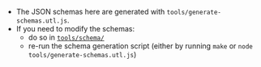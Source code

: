 - The JSON schemas here are generated with `tools/generate-schemas.utl.js`.
- If you need to modify the schemas:
  - do so in [`tools/schema/`](../../tools/schema)
  - re-run the schema generation script (either by running `make` or
    `node tools/generate-schemas.utl.js`)

